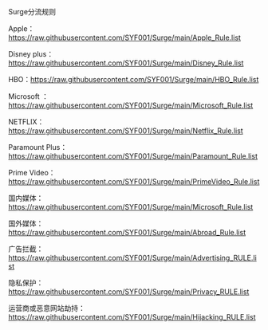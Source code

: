 Surge分流规则

Apple：https://raw.githubusercontent.com/SYF001/Surge/main/Apple_Rule.list

Disney plus：https://raw.githubusercontent.com/SYF001/Surge/main/Disney_Rule.list

HBO：https://raw.githubusercontent.com/SYF001/Surge/main/HBO_Rule.list

Microsoft ：https://raw.githubusercontent.com/SYF001/Surge/main/Microsoft_Rule.list

NETFLIX：https://raw.githubusercontent.com/SYF001/Surge/main/Netflix_Rule.list

Paramount Plus：https://raw.githubusercontent.com/SYF001/Surge/main/Paramount_Rule.list

Prime Video：https://raw.githubusercontent.com/SYF001/Surge/main/PrimeVideo_Rule.list

国内媒体：https://raw.githubusercontent.com/SYF001/Surge/main/Microsoft_Rule.list

国外媒体：https://raw.githubusercontent.com/SYF001/Surge/main/Abroad_Rule.list

广告拦截：https://raw.githubusercontent.com/SYF001/Surge/main/Advertising_RULE.list

隐私保护：https://raw.githubusercontent.com/SYF001/Surge/main/Privacy_RULE.list

运营商或恶意网站劫持：https://raw.githubusercontent.com/SYF001/Surge/main/Hijacking_RULE.list

